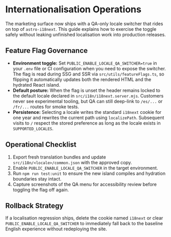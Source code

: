 # Internationalisation Operations

The marketing surface now ships with a QA-only locale switcher that rides on top of
`astro-i18next`. This guide explains how to exercise the toggle safely without leaking
unfinished localisation work into production releases.

## Feature Flag Governance

- **Environment toggle:** Set `PUBLIC_ENABLE_LOCALE_QA_SWITCHER=true` in your `.env`
  file or CI configuration when you need to expose the switcher. The flag is read
  during SSG and SSR via `src/utils/featureFlags.ts`, so flipping it automatically
  updates both the rendered HTML and the hydrated React island.
- **Default posture:** When the flag is unset the header remains locked to the default
  locale declared in `src/i18n/i18next.server.mjs`. Customers never see experimental
  tooling, but QA can still deep-link to `/es/...` or `/fr/...` routes for smoke tests.
- **Persistence:** Selecting a locale writes the standard `i18next` cookie for one year
  and rewrites the current path using `localizePath`. Subsequent visits to `/` respect
  the stored preference as long as the locale exists in `SUPPORTED_LOCALES`.

## Operational Checklist

1. Export fresh translation bundles and update `src/i18n/<locale>/common.json` with the
   approved copy.
2. Enable `PUBLIC_ENABLE_LOCALE_QA_SWITCHER` in the target environment.
3. Run `npm run test:unit` to ensure the new island compiles and hydration boundaries
   stay intact.
4. Capture screenshots of the QA menu for accessibility review before toggling the flag
   off again.

## Rollback Strategy

If a localisation regression ships, delete the cookie named `i18next` or clear
`PUBLIC_ENABLE_LOCALE_QA_SWITCHER` to immediately fall back to the baseline English
experience without redeploying the site.
